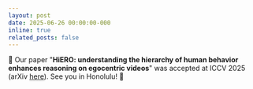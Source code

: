 ```yaml
---
layout: post
date: 2025-06-26 00:00:00-000
inline: true
related_posts: false
---
```


🚀 Our paper "**HiERO: understanding the hierarchy of human behavior enhances reasoning on egocentric videos**" was accepted at ICCV 2025 (arXiv [here](https://arxiv.org/abs/2505.12911)). See you in Honolulu! 🌴
